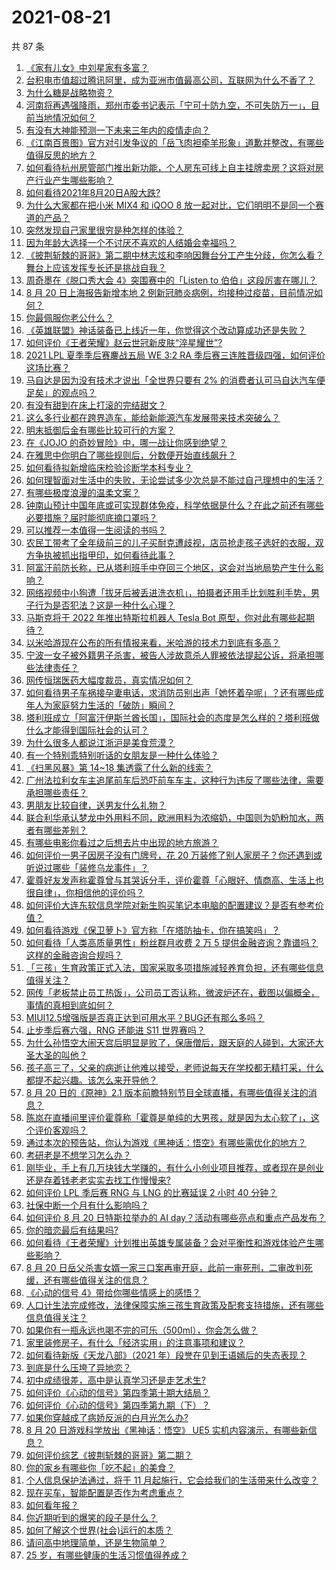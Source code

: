# 2021-08-21

共 87 条

<!-- BEGIN -->
<!-- 最后更新时间 Sat Aug 21 2021 10:17:56 GMT+0800 (China Standard Time) -->

1. [《家有儿女》中刘星家有多富？](https://www.zhihu.com/question/280686956)
1. [台积电市值超过腾讯阿里，成为亚洲市值最高公司，互联网为什么不香了？](https://www.zhihu.com/question/481131723)
1. [为什么糖是战略物资？](https://www.zhihu.com/question/50053883)
1. [河南将再遇强降雨，郑州市委书记表示「宁可十防九空，不可失防万一」，目前当地情况如何？](https://www.zhihu.com/question/480902272)
1. [有没有大神能预测一下未来三年内的疫情走向？](https://www.zhihu.com/question/478933195)
1. [《江南百景图》官方对引发争议的「岳飞肉袒牵羊形象」道歉并整改，有哪些值得反思的地方？](https://www.zhihu.com/question/481247878)
1. [如何看待杭州房管部门推出新功能，个人房东可线上自主挂牌卖房？这将对房产行业产生哪些影响？](https://www.zhihu.com/question/480822915)
1. [如何看待2021年8月20日A股大跌?](https://www.zhihu.com/question/481168335)
1. [为什么大家都在把小米 MIX4 和 iQOO 8
   放一起对比，它们明明不是同一个赛道的产品？](https://www.zhihu.com/question/480712241)
1. [突然发现自己家里很穷是种怎样的体验？](https://www.zhihu.com/question/325864780)
1. [因为年龄大选择一个不讨厌不喜欢的人结婚会幸福吗？](https://www.zhihu.com/question/476761274)
1. [《披荆斩棘的哥哥》第二期中林志炫和李响因舞台分工产生分歧，你怎么看？舞台上应该发挥专长还是挑战自我？](https://www.zhihu.com/question/481163505)
1. [周奇墨在《脱口秀大会 4》突围赛中的「Listen to
   伯伯」这段厉害在哪儿？](https://www.zhihu.com/question/480511536)
1. [8 月 20 日上海报告新增本地 2
   例新冠肺炎病例，均接种过疫苗，目前情况如何？](https://www.zhihu.com/question/481254445)
1. [你最佩服你老公什么？](https://www.zhihu.com/question/19931695)
1. [《英雄联盟》神话装备已上线近一年，你觉得这个改动算成功还是失败？](https://www.zhihu.com/question/480386885)
1. [如何评价《王者荣耀》赵云世冠新皮肤“淬星耀世”?](https://www.zhihu.com/question/480715065)
1. [2021 LPL 夏季季后赛鏖战五局 WE 3:2 RA
   季后赛三连胜晋级四强，如何评价这场比赛？](https://www.zhihu.com/question/481214223)
1. [马自达是因为没有技术才说出「全世界只要有 2%
   的消费者认可马自达汽车便足矣」的观点吗？](https://www.zhihu.com/question/479804083)
1. [有没有甜到在床上打滚的完结甜文？](https://www.zhihu.com/question/462480016)
1. [这么多行业都在跨界造车，能给新能源汽车发展带来技术突破么？](https://www.zhihu.com/question/479592253)
1. [明末抵御后金有哪些比较可行的方案？](https://www.zhihu.com/question/480326141)
1. [在《JOJO 的奇妙冒险》中，哪一战让你感到绝望？](https://www.zhihu.com/question/469639680)
1. [在雅思中你明白了哪些规则后，分数便开始直线飙升？](https://www.zhihu.com/question/348084694)
1. [如何看待拟新增临床检验诊断学本科专业？](https://www.zhihu.com/question/479223035)
1. [如何理智面对生活中的失败，无论尝试多少次总是不能过自己理想中的生活？](https://www.zhihu.com/question/481081326)
1. [有哪些极度浪漫的温柔文案？](https://www.zhihu.com/question/417753048)
1. [钟南山预计中国年底或可实现群体免疫，科学依据是什么？在此之前还有哪些必要措施？届时能彻底摘口罩吗？](https://www.zhihu.com/question/481200144)
1. [可以推荐一本值得一生阅读的书吗？](https://www.zhihu.com/question/427993034)
1. [农民工带考了全年级前三的儿子买耐克遭歧视，店员抢走孩子选好的衣服，双方争执被抓出指甲印，如何看待此事？](https://www.zhihu.com/question/481174491)
1. [阿富汗前防长称，已从塔利班手中夺回三个地区，这会对当地局势产生什么影响？](https://www.zhihu.com/question/481355579)
1. [网络视频中小狗遭「拔牙后被丢进洗衣机」，拍摄者还用手比划胜利手势，男子行为是否犯法？这是一种什么心理？](https://www.zhihu.com/question/480678398)
1. [马斯克将于 2022 年推出特斯拉机器人 Tesla Bot
   原型，你对此有哪些起期待？](https://www.zhihu.com/question/481142519)
1. [以米哈游现在公布的所有情报来看，米哈游的技术力到底有多高？](https://www.zhihu.com/question/472681007)
1. [宁波一女子被外籍男子杀害，被告人涉故意杀人罪被依法提起公诉，将承担哪些法律责任？](https://www.zhihu.com/question/481154899)
1. [网传恒瑞医药大幅度裁员，真实情况如何？](https://www.zhihu.com/question/479573620)
1. [如何看待男子车祸接孕妻电话，求消防员别出声「她怀着孕呢」？还有哪些成年人为家庭努力生活的「破防」瞬间？](https://www.zhihu.com/question/480890763)
1. [塔利班成立「阿富汗伊斯兰酋长国」，国际社会的态度是怎么样的？塔利班做什么才能得到国际社会的认可？](https://www.zhihu.com/question/480152992)
1. [为什么很多人都说江浙沪是美食荒漠？](https://www.zhihu.com/question/456755817)
1. [有一个特别乖特别听话的女朋友是一种什么体验？](https://www.zhihu.com/question/38244646)
1. [《扫黑风暴》第 14~18 集透露了什么新的线索？](https://www.zhihu.com/question/481048120)
1. [广州法拉利女车主追尾前车后恐吓前车车主，这种行为违反了哪些法律，需要承担哪些责任？](https://www.zhihu.com/question/481030758)
1. [男朋友比较自律，送男友什么礼物？](https://www.zhihu.com/question/56318740)
1. [联合利华承认梦龙中外用料不同，欧洲用料为浓缩奶，中国则为奶粉加水，两者有哪些差别？](https://www.zhihu.com/question/481091385)
1. [有哪些电影你看过之后想去片中出现的地方旅游？](https://www.zhihu.com/question/480594016)
1. [如何评价一男子因房子没有门牌号，花 20
   万装修了别人家房子？你还遇到或听说过哪些「装修乌龙事件」？](https://www.zhihu.com/question/478369888)
1. [霍尊好友发声称霍尊曾与其哭诉分手，评价霍尊「心眼好、情商高、生活上也很自律」，你相信他的评价吗？](https://www.zhihu.com/question/481150245)
1. [如何评价大连东软信息学院对新生购买笔记本电脑的配置建议？是否有参考价值？](https://www.zhihu.com/question/481021993)
1. [如何看待游戏《保卫萝卜》官方称「在塔防抽卡，你在搞笑吗」？](https://www.zhihu.com/question/480111004)
1. [如何看待「人类高质量男性」粉丝群月收费 2 万 5
   提供金融咨询？靠谱吗？这样的金融咨询合规吗？](https://www.zhihu.com/question/480984317)
1. [「三孩」生育政策正式入法，国家采取多项措施减轻养育负担，还有哪些信息值得关注？](https://www.zhihu.com/question/481108926)
1. [网传「老板禁止员工热饭」，公司员工否认称，微波炉还在，截图以偏概全，事情的真相到底如何？](https://www.zhihu.com/question/480938046)
1. [MIUI12.5增强版是否真正达到可用水平？BUG还有那么多吗？](https://www.zhihu.com/question/480869195)
1. [止步季后赛六强，RNG 还能进 S11 世界赛吗？](https://www.zhihu.com/question/481053756)
1. [为什么孙悟空大闹天宫后明显是败了，保唐僧后，跟天庭的人碰到，大家还大圣大圣的叫他？](https://www.zhihu.com/question/356018121)
1. [孩子高三了，父亲的病逝让他难以接受，老师说每天在学校都无精打采，什么都提不起兴趣。该怎么来开导他？](https://www.zhihu.com/question/478793873)
1. [8 月 20 日的《原神》2.1
   版本前瞻特别节目全球直播，有哪些值得关注的消息？](https://www.zhihu.com/question/481234357)
1. [陈岚在直播间里评价霍尊称「霍尊是单纯的大男孩，就是因为太心软了」，这个评价客观吗？](https://www.zhihu.com/question/480950001)
1. [通过本次的预告站，你认为游戏《黑神话：悟空》有哪些需优化的地方？](https://www.zhihu.com/question/480857493)
1. [考研老是不想学习怎么办？](https://www.zhihu.com/question/468176197)
1. [刚毕业，手上有几万块钱大学赚的，有什么小创业项目推荐，或者现在是创业还是存着钱老老实实去找工作慢慢来?](https://www.zhihu.com/question/469530925)
1. [如何评价 LPL 季后赛 RNG 与 LNG 的比赛延误 2 小时 40
   分钟？](https://www.zhihu.com/question/480991539)
1. [社保中断一个月有什么影响吗？](https://www.zhihu.com/question/304891093)
1. [如何评价 8 月 20 日特斯拉举办的 AI
   day？活动有哪些亮点和重点产品发布？](https://www.zhihu.com/question/481132976)
1. [你的暗恋最后有结果吗?](https://www.zhihu.com/question/477524748)
1. [如何看待《王者荣耀》计划推出英雄专属装备？会对平衡性和游戏体验产生哪些影响？](https://www.zhihu.com/question/480725650)
1. [8 月 20
   日岳父杀害女婿一家三口案再审开庭，此前一审死刑，二审改判死缓，还有哪些值得关注的信息？](https://www.zhihu.com/question/481086692)
1. [《心动的信号 4》带给你哪些情感上的感悟？](https://www.zhihu.com/question/479516167)
1. [人口计生法完成修改，法律保障实施三孩生育政策及配套支持措施，还有哪些信息值得关注？](https://www.zhihu.com/question/481110949)
1. [如果你有一瓶永远也喝不完的可乐（500ml），你会怎么做？](https://www.zhihu.com/question/370130220)
1. [家里装修房子，有什么「经济实用」的注意事项和建议？](https://www.zhihu.com/question/430085434)
1. [如何看待新版《天龙八部》（2021
   年）段誉在见到王语嫣后的失态表现？](https://www.zhihu.com/question/480726606)
1. [到底是什么压垮了异地恋？](https://www.zhihu.com/question/479681398)
1. [初中成绩很差，高中是认真学习还是走艺术生?](https://www.zhihu.com/question/475016281)
1. [如何评价《心动的信号》第四季第十期大结局？](https://www.zhihu.com/question/481253993)
1. [如何评价《心动的信号》第四季第九期（下）？](https://www.zhihu.com/question/480968441)
1. [如果你穿越成了病娇反派的白月光怎么办?](https://www.zhihu.com/question/407609343)
1. [8 月 20 日游戏科学放出《黑神话：悟空》 UE5
   实机内容演示，有哪些新信息？](https://www.zhihu.com/question/481112589)
1. [如何评价综艺《披荆斩棘的哥哥》第二期？](https://www.zhihu.com/question/481130898)
1. [你的家乡有哪些你「吃不起」的美食？](https://www.zhihu.com/question/480324573)
1. [个人信息保护法通过，将于 11
   月起施行，它会给我们的生活带来什么改变？](https://www.zhihu.com/question/481135655)
1. [现在买车，智能配置是否作为考虑重点？](https://www.zhihu.com/question/480124227)
1. [如何看年报？](https://www.zhihu.com/question/28511825)
1. [你近期听到的爆笑的段子是什么？](https://www.zhihu.com/question/476560453)
1. [如何了解这个世界(社会)运行的本质？](https://www.zhihu.com/question/294801407)
1. [请问高中地理简单，还是生物简单？](https://www.zhihu.com/question/477028867)
1. [25 岁，有哪些健康的生活习惯值得养成？](https://www.zhihu.com/question/296374184)

<!-- END -->
